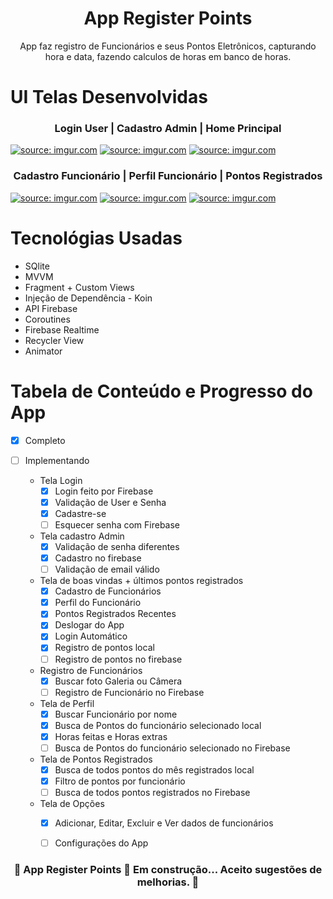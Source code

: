 
<h1 align="center">App Register Points</h1>
<p align="center">App faz registro de Funcionários e seus Pontos Eletrônicos, capturando hora e data, fazendo calculos de horas em banco de horas.</p>

UI Telas Desenvolvidas
=================
<h3 align="center"> Login User | Cadastro Admin | Home Principal</h3>
<a href="https://imgur.com/1tPKgFP"><img src="https://i.imgur.com/1tPKgFP.jpg" title="source: imgur.com" /></a>
<a href="https://imgur.com/0cy7sKF"><img src="https://i.imgur.com/0cy7sKF.jpg" title="source: imgur.com" /></a>
<a href="https://imgur.com/1tPKgFP"><img src="https://i.imgur.com/sQaNCb4.jpg" title="source: imgur.com" /></a>

<h3 align="center"> Cadastro Funcionário | Perfil Funcionário | Pontos Registrados </h3>
<a href="https://imgur.com/yW06mUN"><img src="https://i.imgur.com/yW06mUN.jpg" title="source: imgur.com" /></a>
<a href="https://imgur.com/zNXAtrO"><img src="https://i.imgur.com/zNXAtrO.jpg" title="source: imgur.com" /></a>
<a href="https://imgur.com/1LMlSy2"><img src="https://i.imgur.com/1LMlSy2.jpg" title="source: imgur.com" /></a>


Tecnológias Usadas
=================
   * SQlite
   * MVVM
   * Fragment + Custom Views
   * Injeção de Dependência - Koin
   * API Firebase
   * Coroutines
   * Firebase Realtime
   * Recycler View
   * Animator

Tabela de Conteúdo e Progresso do App
=================
- [x] Completo
- [ ] Implementando

   * Tela Login 
      - [x] Login feito por Firebase
      - [x] Validação de User e Senha
      - [x] Cadastre-se 
      - [ ] Esquecer senha com Firebase
   
   * Tela cadastro Admin
      - [x] Validação de senha diferentes
      - [x] Cadastro no firebase
      - [ ] Validação de email válido
      
   * Tela de boas vindas + últimos pontos registrados
      - [x] Cadastro de Funcionários
      - [x] Perfil do Funcionário
      - [x] Pontos Registrados Recentes 
      - [x] Deslogar do App
      - [x] Login Automático
      - [x] Registro de pontos local
      - [ ] Registro de pontos no firebase
      
   * Registro de Funcionários
      - [x] Buscar foto Galeria ou Câmera
      - [ ] Registro de Funcionário no Firebase
      
   * Tela de Perfil
      - [x] Buscar Funcionário por nome
      - [x] Busca de Pontos do funcionário selecionado local
      - [x] Horas feitas e Horas extras
      - [ ] Busca de Pontos do funcionário selecionado no Firebase

   * Tela de Pontos Registrados
      - [x] Busca de todos pontos do mês registrados local
      - [x] Filtro de pontos por funcionário
      - [ ] Busca de todos pontos registrados no Firebase
      
   * Tela de Opções
      - [x] Adicionar, Editar, Excluir e Ver dados de funcionários
      - [ ] Configurações do App
     

<h3 align="center"> 
	🚧  App Register Points 🚀 Em construção... Aceito sugestões de melhorias.  🚧
</h3>
